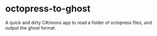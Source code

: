 octopress-to-ghost
==================

A quick and dirty C#/mono app to read a folder of octopress files, and output the ghost format.
